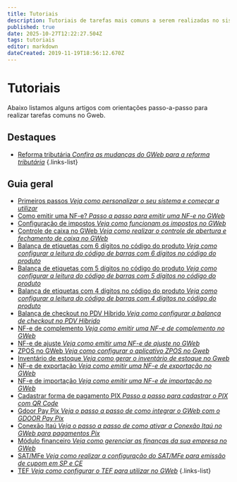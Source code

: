 ```yaml
---
title: Tutoriais
description: Tutoriais de tarefas mais comuns a serem realizadas no sistema
published: true
date: 2025-10-27T12:22:27.504Z
tags: tutoriais
editor: markdown
dateCreated: 2019-11-19T18:56:12.670Z
---
```


# Tutoriais

Abaixo listamos alguns artigos com orientações passo-a-passo para realizar tarefas comuns no Gweb.

## Destaques

- [Reforma tributária *Confira as mudanças do GWeb para a reforma tributária*](https://help.gdoorweb.com.br/pt-br/tutoriais/gweb-na-reforma-tributaria)
{.links-list}
<!--
Material parcial composição
- [Composição de produtos *Confira o funcionamento da composição de produtos no GWeb*](https://help.gdoorweb.com.br/pt-br/tutoriais/composicao-de-produtos-no-gweb)
-->



## Guia geral

- [Primeiros passos *Veja como personalizar o seu sistema e começar a utilizar*](/tutoriais/primeiros-passos)
- [Como emitir uma NF-e? *Passo a passo para emitir uma NF-e no GWeb*](/tutoriais/como-emitir-uma-nfe)
- [Configuração de impostos *Veja como funcionam os impostos no GWeb*](/tutoriais/configurar-impostos)
- [Controle de caixa no GWeb *Veja como realizar o controle de abertura e fechamento de caixa no GWeb*](/tutoriais/controle-de-caixa)
- [Balança de etiquetas com 6 dígitos no código do produto *Veja como configurar a leitura do código de barras com 6 dígitos no código do produto*](/tutoriais/configuracao-balanca-etiqueta-6-digitos)
- [Balança de etiquetas com 5 dígitos no código do produto *Veja como configurar a leitura do código de barras com 5 dígitos no código do produto*](/tutoriais/configuracao-balanca-etiqueta-5-digitos)
- [Balança de etiquetas com 4 dígitos no código do produto *Veja como configurar a leitura do código de barras com 4 dígitos no código do produto*](/tutoriais/configuracao-balanca-etiqueta-4-digitos)
- [Balança de checkout no PDV Híbrido *Veja como configurar a balança de checkout no PDV Híbrido*](/pt-br/tutoriais/como-usar-balanca-de-checkout-no-pdv-hibrido)
- [NF-e de complemento *Veja como emitir uma NF-e de complemento no GWeb*](/pt-br/tutoriais/como-emitir-uma-nfe-de-complemento)
- [NF-e de ajuste *Veja como emitir uma NF-e de ajuste no GWeb*](/pt-br/tutoriais/como-emitir-uma-nfe-de-ajuste)
- [ZPOS no GWeb *Veja como configurar o aplicativo ZPOS no Gweb*](/pt-br/tutoriais/zpos)
- [Inventário de estoque *Veja como gerar o inventário de estoque no Gweb*](/pt-br/tutoriais/inventario-estoque)
- [NF-e de exportação *Veja como emitir uma NF-e de exportação no GWeb*](/pt-br/tutoriais/nota-exportacao)
- [NF-e de importação *Veja como emitir uma NF-e de importação no GWeb*](/tutoriais/nota-importacao)
- [Cadastrar forma de pagamento PIX *Passo a passo para cadastrar o PIX com QR Code*](/tutoriais/cadastrar-pix)
- [Gdoor Pay Pix *Veja o passo a passo de como integrar o GWeb com o GDOOR Pay Pix*](/pt-br/ferramentas/integracoes/gdoorpaypix)
- [Conexão Itaú *Veja o passo a passo de como ativar a Conexão Itaú no GWeb para pagamentos Pix*](/pt-br/tutoriais/conexao-itau)
- [Módulo financeiro *Veja como gerenciar as finanças da sua empresa no GWeb*](/tutoriais/financeiro)
- [SAT/MFe *Veja como realizar a configuração do SAT/MFe para emissão de cupom em SP e CE*](/pt-br/tutoriais/configuração-mfe-sat)
- [TEF *Veja como configurar o TEF para utilizar no GWeb*](/pt-br/tutoriais/tef-no-gweb)
{.links-list}

